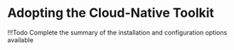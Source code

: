 # Adopting the Cloud-Native Toolkit

!!!Todo
    Complete the summary of the installation and configuration options available